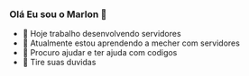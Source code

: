 ### Olá Eu sou o Marlon 👋

- 🔭 Hoje trabalho desenvolvendo servidores
- 🌱 Atualmente estou aprendendo a mecher com servidores
- 🤔 Procuro ajudar e ter ajuda com codigos 
- 💬 Tire suas duvidas
